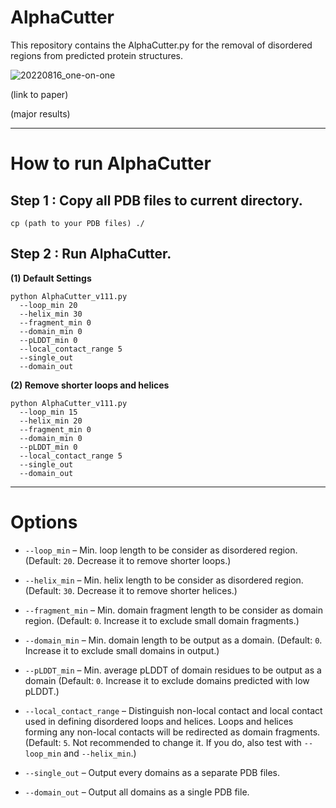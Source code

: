 # AlphaCutter

This repository contains the AlphaCutter.py for the removal of disordered regions from predicted protein structures.

![20220816_one-on-one](https://user-images.githubusercontent.com/51283097/212842122-2a05502f-2672-473f-8efe-90fdeb165090.png)

(link to paper)

(major results)

---

# How to run AlphaCutter

## Step 1 : Copy all PDB files to current directory.
````
cp (path to your PDB files) ./
````

## Step 2 : Run AlphaCutter.

**(1) Default Settings**

````
python AlphaCutter_v111.py 
  --loop_min 20 
  --helix_min 30 
  --fragment_min 0 
  --domain_min 0 
  --pLDDT_min 0 
  --local_contact_range 5 
  --single_out 
  --domain_out
````

**(2) Remove shorter loops and helices**

````
python AlphaCutter_v111.py 
  --loop_min 15 
  --helix_min 20 
  --fragment_min 0 
  --domain_min 0 
  --pLDDT_min 0 
  --local_contact_range 5 
  --single_out 
  --domain_out
````

---

# Options

* `--loop_min`        – Min. loop length to be consider as disordered region. (Default: `20`. Decrease it to remove shorter loops.)

* `--helix_min`       – Min. helix length to be consider as disordered region. (Default: `30`. Decrease it to remove shorter helices.)

* `--fragment_min`    – Min. domain fragment length to be consider as domain region. (Default: `0`. Increase it to exclude small domain fragments.)

* `--domain_min`      – Min. domain length to be output as a domain. (Default: `0`. Increase it to exclude small domains in output.)

* `--pLDDT_min`       – Min. average pLDDT of domain residues to be output as a domain  (Default: `0`. Increase it to exclude domains predicted with low pLDDT.)

* `--local_contact_range`   – Distinguish non-local contact and local contact used in defining disordered loops and helices. Loops and helices forming any non-local contacts will be redirected as domain fragments. (Default: `5`. Not recommended to change it. If you do, also test with `--loop_min` and `--helix_min`.)

* `--single_out`   – Output every domains as a separate PDB files.

* `--domain_out`   – Output all domains as a single PDB file.
